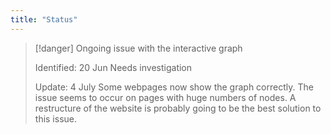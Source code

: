 ```yaml
---
title: "Status"
---
```


> [!danger] Ongoing issue with the interactive graph
>
> Identified: 20 Jun 
> 	Needs investigation
> 	
> 	
> 	
> Update: 4 July
> 	Some webpages now show the graph correctly. The issue seems to occur on pages with huge numbers of nodes. A restructure of the website is probably going to be the best solution to this issue.



